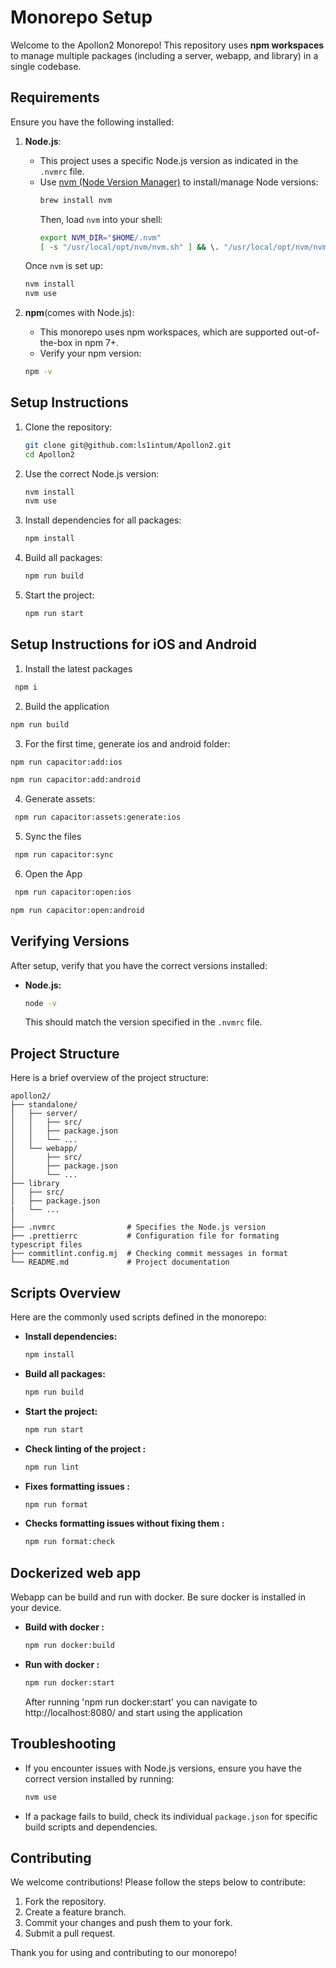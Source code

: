 # Monorepo Setup

Welcome to the Apollon2 Monorepo! This repository uses **npm workspaces** to manage multiple packages (including a server, webapp, and library) in a single codebase.

## Requirements

Ensure you have the following installed:

1. **Node.js**:

   - This project uses a specific Node.js version as indicated in the `.nvmrc` file.
   - Use [nvm (Node Version Manager)](https://github.com/nvm-sh/nvm) to install/manage Node versions:
     ```bash
     brew install nvm
     ```
     Then, load `nvm` into your shell:
     ```bash
     export NVM_DIR="$HOME/.nvm"
     [ -s "/usr/local/opt/nvm/nvm.sh" ] && \. "/usr/local/opt/nvm/nvm.sh"
     ```

   Once `nvm` is set up:

   ```bash
   nvm install
   nvm use
   ```

2. **npm**(comes with Node.js):
   - This monorepo uses npm workspaces, which are supported out-of-the-box in npm 7+.
   - Verify your npm version:
   ```bash
   npm -v
   ```

## Setup Instructions

1. Clone the repository:

   ```bash
   git clone git@github.com:ls1intum/Apollon2.git
   cd Apollon2
   ```

2. Use the correct Node.js version:

   ```bash
   nvm install
   nvm use
   ```

3. Install dependencies for all packages:

   ```bash
   npm install
   ```

4. Build all packages:

   ```bash
   npm run build
   ```

5. Start the project:
   ```bash
   npm run start
   ```
## Setup Instructions for iOS and Android 

1. Install the latest packages
  ```bash
   npm i
   ```

2. Build the application
  ```bash
  npm run build
  ```
3. For the first time, generate ios and android folder:

  ```bash
  npm run capacitor:add:ios
  ```

  ```bash
  npm run capacitor:add:android
  ```
4. Generate assets:

  ```bash
   npm run capacitor:assets:generate:ios
   ```
5. Sync the files

  ```bash
   npm run capacitor:sync 
   ```

6. Open the App 

  ```bash
   npm run capacitor:open:ios
   ```
   ```bash
   npm run capacitor:open:android
   ```

## Verifying Versions

After setup, verify that you have the correct versions installed:

- **Node.js:**
  ```bash
  node -v
  ```
  This should match the version specified in the `.nvmrc` file.

## Project Structure

Here is a brief overview of the project structure:

```
apollon2/
├── standalone/
│   ├── server/
│   │   ├── src/
│   │   ├── package.json
│   │   └── ...
│   └── webapp/
│       ├── src/
│       ├── package.json
│       └── ...
├── library
│   ├── src/
│   ├── package.json
|   └── ...
│
├── .nvmrc                # Specifies the Node.js version
├── .prettierrc           # Configuration file for formating typescript files
├── commitlint.config.mj  # Checking commit messages in format
└── README.md             # Project documentation
```

## Scripts Overview

Here are the commonly used scripts defined in the monorepo:

- **Install dependencies:**
  ```bash
  npm install
  ```
- **Build all packages:**
  ```bash
  npm run build
  ```
- **Start the project:**
  ```bash
  npm run start
  ```
- **Check linting of the project :**
  ```bash
  npm run lint
  ```
- **Fixes formatting issues :**
  ```bash
  npm run format
  ```
- **Checks formatting issues without fixing them :**
  ```bash
  npm run format:check
  ```

## Dockerized web app

Webapp can be build and run with docker. Be sure docker is installed in your device.

- **Build with docker :**
  ```bash
  npm run docker:build
  ```
- **Run with docker :**
  ```bash
  npm run docker:start
  ```
  After running 'npm run docker:start' you can navigate to http://localhost:8080/ and start using the application

## Troubleshooting

- If you encounter issues with Node.js versions, ensure you have the correct version installed by running:
  ```bash
  nvm use
  ```
- If a package fails to build, check its individual `package.json` for specific build scripts and dependencies.

## Contributing

We welcome contributions! Please follow the steps below to contribute:

1. Fork the repository.
2. Create a feature branch.
3. Commit your changes and push them to your fork.
4. Submit a pull request.

Thank you for using and contributing to our monorepo!

